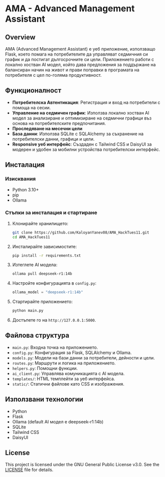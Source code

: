 # AMA - Advanced Management Assistant

## Overview
AMA (Advanced Management Assistant) е уеб приложение, използващо Flask, което помага на потребителите да управляват седмичния си график и да постигат дългосрочните си цели. Приложението работи с локално хостван AI модел, който дава предложения за поддържане на балансиран начин на живот и прави поправки в програмата на потребителя с цел по-голяма продуктивност.

## Функционалност
- **Потребителска Автентикация**: Регистрация и вход на потребители с помоща на сесии.
- **Управление на седмичен график**: Използва локално хостван AI модел за анализиране и оптимизиране на седмични графици въз основа на потребителските предпочитания.
- **Проследяване на месечни цели**
- **База данни**: Използва SQLite с SQLAlchemy за съхранение на потребителски данни, графици и цели.
- **Responsive уеб интерфейс**: Създаден с Tailwind CSS и DaisyUI за модерен и удобен за мобилни устройства потребителски интерфейс.

## Инсталация

### Изисквания
- Python 3.10+
- pip
- Ollama

### Стъпки за инсталация и стартиране
1. Клонирайте хранилището:
   ```bash
   git clone https://github.com/KaloyanYanev08/AMA_HackTues11.git
   cd AMA_HackTues11
   ```
2. Инсталирайте зависимостите:
   ```bash
   pip install -r requirements.txt
   ```
3. Изтеглете AI модела:
   ```bash
   ollama pull deepseek-r1:14b
   ```
4. Настройте конфигурацията в `config.py`:
   ```python
   ollama_model = "deepseek-r1:14b"
   ```
4. Стартирайте приложението:
   ```bash
   python main.py
   ```
5. Достъпете го на `http://127.0.0.1:5000`.

## Файлова структура
- `main.py`: Входна точка на приложението.
- `config.py`: Конфигурация за Flask, SQLAlchemy и Ollama.
- `models.py`: Модели на бази данни за потребители, дейности и цели.
- `routes.py`: Маршрути и логика на приложението.
- `helpers.py`: Помощни функции.
- `ai_client.py`: Управлява комуникацията с AI модела.
- `templates/`: HTML темплейти за уеб интерфейса.
- `static/`: Статични файлове като CSS и изображения.

## Използвани технологии
- Python
- Flask
- Ollama (default AI модел е deepseek-r1:14b)
- SQLite
- Tailwind CSS
- DaisyUI

## License
This project is licensed under the GNU General Public License v3.0. See the [LICENSE](LICENSE) file for details.